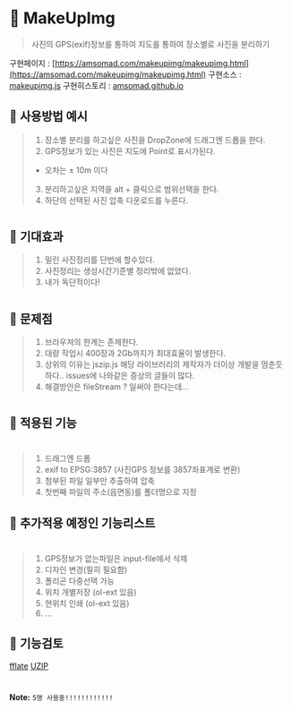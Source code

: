 # 🐐 MakeUpImg

> 사진의 GPS(exif)정보를 통하여 지도를 통하여 장소별로 사진을 분리하기 <br>

구현페이지 : [https://amsomad.com/makeupimg/makeupimg.html](https://amsomad.com/makeupimg/makeupimg.html)
구현소스   : [makeupimg.js](https://github.com/AmSoMad/amsomad_home/blob/main/assets/js/makeupimg/makeupimg.js)
구현히스토리 : [amsomad.github.io](https://amsomad.github.io/%EA%B0%9C%EB%B0%9C%EC%9D%B4%EC%95%BC%EA%B8%B0/post2/)

## 🐐 사용방법 예시
> 1. 장소별 분리를 하고싶은 사진을 DropZone에 드래그엔 드롭을 한다.
> 2. GPS정보가 있는 사진은 지도에 Point로 표시가된다.
>  - 오차는 ± 10m 이다
> 3. 분리하고싶은 지역을 alt + 클릭으로 범위선택을 한다.
> 4. 하단의 선택된 사진 압축 다운로드를 누른다.

#

## 🔔 기대효과
> 1. 밀린 사진정리를 단번에 할수있다.
> 2. 사진정리는 생성시간기준별 정리밖에 없었다.
> 3. 내가 독단적이다!
#

## 🔨 문제점
> 1. 브라우져의 한계는 존제한다.
> 2. 대량 작업시 400장과 2Gb까지가 최대효율이 발생한다.
> 3. 상위의 이유는 jszip.js 해당 라이브러리의 제작자가 더이상 개발을 멈춘듯 하다.. issues에 나와같은 증상의 글들이 많다.
> 3. 해결방안은 fileStream ? 일써야 한다는데...
#

## 🔨 적용된 기능
#

> 1. 드래그엔 드롭
> 2. exif to EPSG:3857  (사진GPS 정보를 3857좌표계로 변환)
> 3. 첨부된 파일 일부만 추출하여 압축
> 4. 첫번째 파일의 주소(읍면동)를 폴더명으로 지정

## 🔨 추가적용 예정인 기능리스트
#

> 1. GPS정보가 없는파일은 input-file에서 삭제
> 2. 디자인 변경(필히 필요함)
> 3. 폴리곤 다중선택 가능
> 4. 위치 개별저장 (ol-ext 있음)
> 5. 현위치 인쇄 (ol-ext 있음)
> 6. ...

## 🔨 기능검토
[fflate](https://github.com/101arrowz/fflate)
[UZIP](https://github.com/photopea/UZIP.js)

#

**Note:** `5명 사용중!!!!!!!!!!!!`
